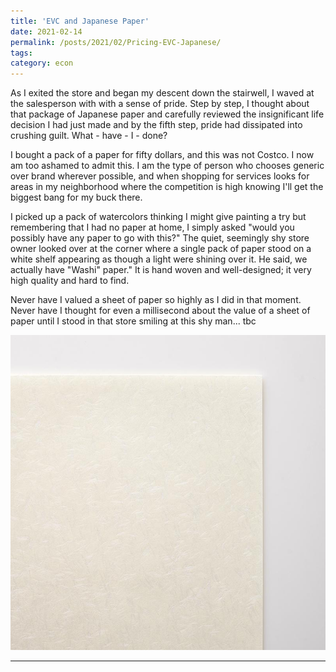 ```yaml
---
title: 'EVC and Japanese Paper'
date: 2021-02-14
permalink: /posts/2021/02/Pricing-EVC-Japanese/
tags:
category: econ
---
```


As I exited the store and began my descent down the stairwell, I waved at the salesperson with with a sense of pride. Step by step, I thought about that package of Japanese paper and carefully reviewed the insignificant life decision I had just made and by the fifth step, pride had dissipated into crushing guilt. What - have - I - done?

I bought a pack of a paper for fifty dollars, and this was not Costco. I now am too ashamed to admit this. I am the type of person who chooses generic over brand wherever possible, and when shopping for services looks for areas in my neighborhood where the competition is high knowing I'll get the biggest bang for my buck there. 

I picked up a pack of watercolors thinking I might give painting a try but remembering that I had no paper at home, I simply asked "would you possibly have any paper to go with this?" The quiet, seemingly shy store owner looked over at the corner where a single pack of paper stood on a white shelf appearing as though a light were shining over it. He said, we actually have "Washi" paper." It is hand woven and well-designed; it very high quality and hard to find. 

Never have I valued a sheet of paper so highly as I did in that moment. Never have I thought for even a millisecond about the value of a sheet of paper until I stood in that store smiling at this shy man... tbc

![](/images/washi-paper.jpg)

------